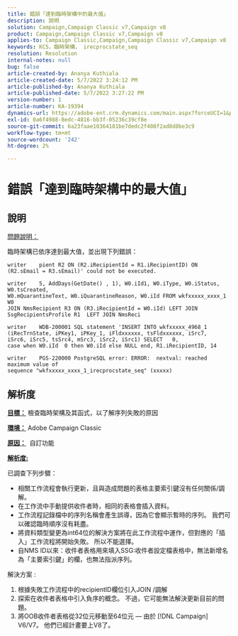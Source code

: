 ```yaml
---
title: 錯誤「達到臨時架構中的最大值」
description: 說明
solution: Campaign,Campaign Classic v7,Campaign v8
product: Campaign,Campaign Classic v7,Campaign v8
applies-to: Campaign Classic,Campaign,Campaign Classic v7,Campaign v8
keywords: KCS，臨時架構， irecprocstate_seq
resolution: Resolution
internal-notes: null
bug: false
article-created-by: Ananya Kuthiala
article-created-date: 5/7/2022 3:24:12 PM
article-published-by: Ananya Kuthiala
article-published-date: 5/7/2022 3:27:22 PM
version-number: 1
article-number: KA-19394
dynamics-url: https://adobe-ent.crm.dynamics.com/main.aspx?forceUCI=1&pagetype=entityrecord&etn=knowledgearticle&id=f17f99ba-19ce-ec11-a7b5-0022480a8e40
exl-id: 0a6f4988-8edc-4816-bb3f-05236c39cf8e
source-git-commit: 6a23faae10364181be7dedc2f408f2ad8d8be3c9
workflow-type: tm+mt
source-wordcount: '242'
ht-degree: 2%

---
```


# 錯誤「達到臨時架構中的最大值」

## 說明


<u>問題說明：</u>

臨時架構已依序達到最大值，並出現下列錯誤：

```
writer    pient R2 ON (R2.iRecipientId = R1.iRecipientID) ON (R2.sEmail = R3.sEmail)' could not be executed.

writer    5, AddDays(GetDate() , 1), W0.iId1, W0.iType, W0.iStatus, W0.tsCreated, 
W0.mQuarantineText, W0.iQuarantineReason, W0.iId FROM wkfxxxxx_xxxx_1 W0  
JOIN NmsRecipient R3 ON (R3.iRecipientId = W0.iId) LEFT JOIN SsgRecipientsProfile R1  LEFT JOIN NmsReci

writer    WDB-200001 SQL statement 'INSERT INTO wkfxxxxx_4968_1 
(iRecTrnState, iPKey1, iPKey_1, iFldxxxxxx, tsFldxxxxxx, iSrc7, 
iSrc6, iSrc5, tsSrc4, mSrc3, iSrc2, iSrc1) SELECT   0, 
case when W0.iId  0 then W0.iId else NULL end, R1.iRecipientID, 14

writer    PGS-220000 PostgreSQL error: ERROR:  nextval: reached maximum value of 
sequence "wkfxxxxx_xxxx_1_irecprocstate_seq" (xxxxx)
```

## 解析度


<b><u>目標：</u></b> 檢查臨時架構及其函式，以了解序列失敗的原因

<b><u>環境：</u></b> Adobe Campaign Classic

<b><u>原因：</u></b>  自訂功能

<b><u>解析度:</u></b>

已調查下列步驟：

- 相關工作流程會執行更新，且與造成問題的表格主要索引鍵沒有任何關係/調解。
- 在工作流中手動提供收件者時，相同的表格會插入資料。
- 工作流程記錄檔中的序列名稱會產生誤導，因為它會顯示暫時的序列。 我們可以確認臨時順序沒有耗盡。
- 將資料類型變更為int64位的解決方案將在此工作流程中運作，但對應的「插入」工作流程將開始失敗。 所以不能選擇。
- 自NMS ID以來：收件者表格用來填入SSG:收件者設定檔表格中，無法新增名為「主要索引鍵」的欄，也無法指派序列。


解決方案 :

1. 根據失敗工作流程中的recipientID欄位引入JOIN /調解
2. 探索在收件者表格中引入負序的概念。 不過，它可能無法解決更新目前的問題。
3. 將OOB收件者表格從32位元移動至64位元 — 由於 [!DNL Campaign] V6/V7。 他們已經計畫要上V8了。
